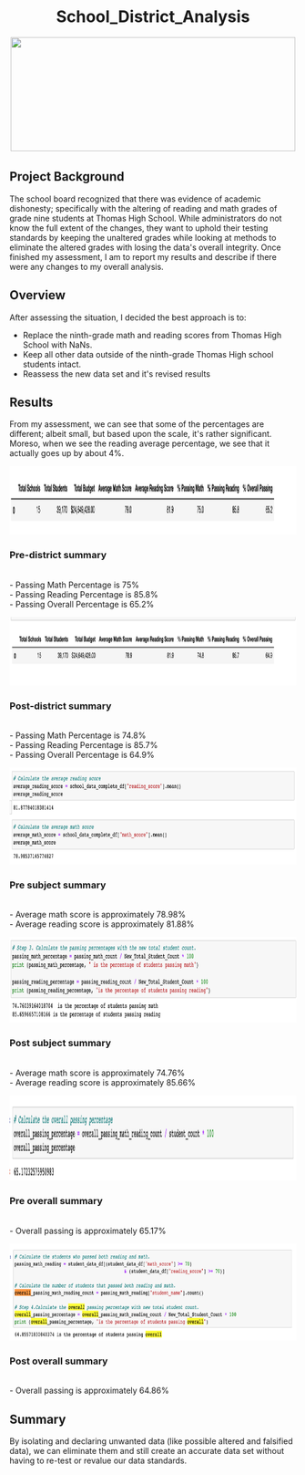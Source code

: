 <h1 align = "center">
School_District_Analysis
</h1>

<p align = "center">
<img src = "https://www.futurity.org/wp/wp-content/uploads/2017/12/classroom-desks-blackboard_1600.jpg" width = "500" height = "200">
 </p>

## Project Background
The school board recognized that there was evidence of academic dishonesty; specifically with the altering of reading and math grades of grade nine students at Thomas High School. While administrators do not know the full extent of the changes, they want to uphold their testing standards by keeping the unaltered grades while looking at methods to eliminate the altered grades with losing the data's overall integrity. Once finished my assessment, I am to report my results and describe if there were any changes to my overall analysis.

## Overview
After assessing the situation, I decided the best approach is to:
- Replace the ninth-grade math and reading scores from Thomas High School with NaNs.
- Keep all other data outside of the ninth-grade Thomas High school students intact.
- Reassess the new data set and it's revised results

## Results
From my assessment, we can see that some of the percentages are different; albeit small, but based upon the scale, it's rather significant. Moreso, when we see the reading average percentage, we see that it actually goes up by about 4%.

<p align = "center">
<img src = "https://github.com/JoseCalucag/School_District_Analysis/blob/master/Resources/pre%20district%20summary.png" width = "1200" height = "120">
 </p>
 
 ### Pre-district summary 
 <br/>
 - Passing Math Percentage is 75% <br/>
 - Passing Reading Percentage is 85.8% <br/>
 - Passing Overall Percentage is 65.2% <br/>

<p align = "center">
<img src = "https://github.com/JoseCalucag/School_District_Analysis/blob/master/Resources/post%20district%20summary.png" width = "1300" height = "120">
 </p>
 
 ### Post-district summary 
 <br/>
 - Passing Math Percentage is 74.8% <br/>
 - Passing Reading Percentage is 85.7% <br/>
 - Passing Overall Percentage is 64.9% <br/>


<p align = "center">
<img src = "https://github.com/JoseCalucag/School_District_Analysis/blob/master/Resources/pre%20read%20math%20averages.png" width = "1300" height = "170">
 </p>
 
 ### Pre subject summary 
 <br/>
 - Average math score is approximately 78.98% <br/>
 - Average reading score is approximately 81.88% <br/>

<p align = "center">
<img src = "https://github.com/JoseCalucag/School_District_Analysis/blob/master/Resources/post%20read%20math%20averages.png" width = "1200" height = "150">
 </p>
 
 ###  Post subject summary 
 <br/>
 - Average math score is approximately 74.76% <br/>
 - Average reading score is approximately 85.66% <br/>
 
 <p align = "center">
<img src = "https://github.com/JoseCalucag/School_District_Analysis/blob/master/Resources/Overall%20Pre.png" width = "1350" height = "150">
 </p>
 
 ### Pre overall summary 
 <br/>
 - Overall passing is approximately 65.17% <br/>
 
  <p align = "center">
<img src = "https://github.com/JoseCalucag/School_District_Analysis/blob/master/Resources/overall%20post.png" width = "1200" height = "170">
 </p>
 
 ### Post overall summary 
 <br/>
  - Overall passing is approximately 64.86% <br/>
 

## Summary
By isolating and declaring unwanted data (like possible altered and falsified data), we can eliminate them and still create an accurate data set without having to re-test or revalue our data standards. 

